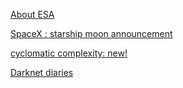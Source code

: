 [About ESA](https://www.esa.int/Enabling_Support/Operations/Mars_Express_sets_data_relay_record)


[SpaceX : starship moon announcement](https://www.spacex.com/updates/#starship-moon-announcement)

[cyclomatic complexity: new!](https://en.wikipedia.org/wiki/Cyclomatic_complexity)

[Darknet diaries](https://darknetdiaries.com/)

